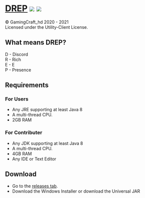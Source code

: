 # [DREP](https://github.com/GamingCrafthd/DREP/releases) ![](https://img.shields.io/github/downloads/GamingCrafthd/DREP/total?style=for-the-badge) ![](https://img.shields.io/github/v/release/GamingCrafthd/DREP?style=for-the-badge)

© GamingCraft_hd 2020 - 2021<br>
Licensed under the Utility-Client License.

## What means DREP?
D - Discord<br>
R - Rich<br>
E - E<br>
P - Presence

## Requirements

### For Users
- Any JRE supporting at least Java 8
- A multi-thread CPU.
- 2GB RAM

### For Contributer
- Any JDK supporting at least Java 8
- A multi-thread CPU.
- 4GB RAM
- Any IDE or Text Editor

## Download
- Go to the [releases tab](https://github.com/GamingCrafthd/DREP/releases).
- Download the Windows Installer or download the Universal JAR
